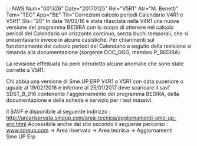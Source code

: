  :  : NWS Num="001326" Date="20170125" Rel="V5R1" Atr="M. Benetti" Tem="TEC" App="B£" Tit="Correzioni calcolo periodi Calendario V4R1 e V5R1" Sts="20"
In data 19/02/16 è stata rilasciata nella V4R1 una nuova versione del programma B£DIRA con lo scopo di ottenere nel calcolo periodi del Calendario un orizzonte continuo, senza buchi temporali,
che si presentavano invece in alcune casistiche.
Per chiarimenti sul funzionamento del calcolo periodi del Calendario a seguito della revisione si rimanda alla documentazione (sorgente DOC_OGG, membro P_B£DIRA).

La revisione effettuata ha però introdotto alcune anomalie che sono state corrette a V5R1.

Chi abbia una versione di Sme.UP ERP V4R1 o V5R1 con data superiore o uguale al 19/02/2016 e inferiore al 25/01/2017 deve scaricare il savf SDST_B_016 contenente l'aggiornamento del programma
B£DIRA, della documentazione e della scheda e servizio per i test massivi.

Il SAVF è disponibile al seguente indirizzo : 
http://areariservata.smeup.com/area-tecnica/aggiornamenti-sme-up-erp.html Accessibile anche dal sito secondo il seguente percorso : 
www.smeup.com -> Area riservata -> Area tecnica -> Aggiornamenti Sme.UP Erp 